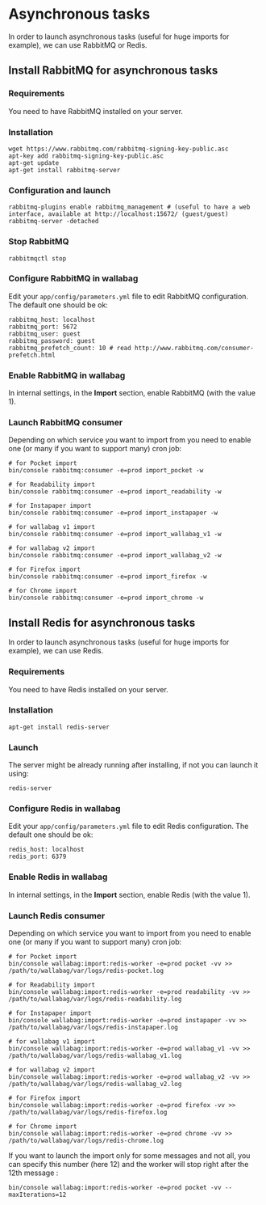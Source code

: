 Asynchronous tasks
==================

In order to launch asynchronous tasks (useful for huge imports for
example), we can use RabbitMQ or Redis.

Install RabbitMQ for asynchronous tasks
---------------------------------------

### Requirements

You need to have RabbitMQ installed on your server.

### Installation

```
wget https://www.rabbitmq.com/rabbitmq-signing-key-public.asc
apt-key add rabbitmq-signing-key-public.asc
apt-get update
apt-get install rabbitmq-server
```

### Configuration and launch

```
rabbitmq-plugins enable rabbitmq_management # (useful to have a web interface, available at http://localhost:15672/ (guest/guest)
rabbitmq-server -detached
```

### Stop RabbitMQ

```
rabbitmqctl stop
```

### Configure RabbitMQ in wallabag

Edit your `app/config/parameters.yml` file to edit RabbitMQ
configuration. The default one should be ok:

```
rabbitmq_host: localhost
rabbitmq_port: 5672
rabbitmq_user: guest
rabbitmq_password: guest
rabbitmq_prefetch_count: 10 # read http://www.rabbitmq.com/consumer-prefetch.html
```

### Enable RabbitMQ in wallabag

In internal settings, in the **Import** section, enable RabbitMQ (with
the value 1).

### Launch RabbitMQ consumer

Depending on which service you want to import from you need to enable
one (or many if you want to support many) cron job:

```
# for Pocket import
bin/console rabbitmq:consumer -e=prod import_pocket -w

# for Readability import
bin/console rabbitmq:consumer -e=prod import_readability -w

# for Instapaper import
bin/console rabbitmq:consumer -e=prod import_instapaper -w

# for wallabag v1 import
bin/console rabbitmq:consumer -e=prod import_wallabag_v1 -w

# for wallabag v2 import
bin/console rabbitmq:consumer -e=prod import_wallabag_v2 -w

# for Firefox import
bin/console rabbitmq:consumer -e=prod import_firefox -w

# for Chrome import
bin/console rabbitmq:consumer -e=prod import_chrome -w
```

Install Redis for asynchronous tasks
------------------------------------

In order to launch asynchronous tasks (useful for huge imports for
example), we can use Redis.

### Requirements

You need to have Redis installed on your server.

### Installation

```
apt-get install redis-server
```

### Launch

The server might be already running after installing, if not you can
launch it using:

```
redis-server
```

### Configure Redis in wallabag

Edit your `app/config/parameters.yml` file to edit Redis configuration.
The default one should be ok:

```
redis_host: localhost
redis_port: 6379
```

### Enable Redis in wallabag

In internal settings, in the **Import** section, enable Redis (with the
value 1).

### Launch Redis consumer

Depending on which service you want to import from you need to enable
one (or many if you want to support many) cron job:

```
# for Pocket import
bin/console wallabag:import:redis-worker -e=prod pocket -vv >> /path/to/wallabag/var/logs/redis-pocket.log

# for Readability import
bin/console wallabag:import:redis-worker -e=prod readability -vv >> /path/to/wallabag/var/logs/redis-readability.log

# for Instapaper import
bin/console wallabag:import:redis-worker -e=prod instapaper -vv >> /path/to/wallabag/var/logs/redis-instapaper.log

# for wallabag v1 import
bin/console wallabag:import:redis-worker -e=prod wallabag_v1 -vv >> /path/to/wallabag/var/logs/redis-wallabag_v1.log

# for wallabag v2 import
bin/console wallabag:import:redis-worker -e=prod wallabag_v2 -vv >> /path/to/wallabag/var/logs/redis-wallabag_v2.log

# for Firefox import
bin/console wallabag:import:redis-worker -e=prod firefox -vv >> /path/to/wallabag/var/logs/redis-firefox.log

# for Chrome import
bin/console wallabag:import:redis-worker -e=prod chrome -vv >> /path/to/wallabag/var/logs/redis-chrome.log
```

If you want to launch the import only for some messages and not all, you
can specify this number (here 12) and the worker will stop right after
the 12th message :

```
bin/console wallabag:import:redis-worker -e=prod pocket -vv --maxIterations=12
```
